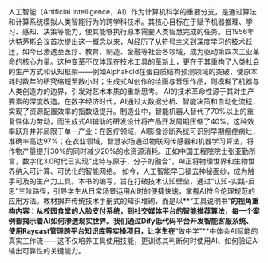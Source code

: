 人工智能（Artificial Intelligence，AI）作为计算机科学的重要分支，是通过算法和计算系统模拟人类智能行为的跨学科技术。其核心目标在于赋予机器推理、学习、感知、决策等能力，使其能够执行原本需要人类智慧完成的任务。自1956年达特茅斯会议首次提出这一概念以来，AI经历了从符号主义到深度学习的技术跃迁，如今已渗透至医疗、教育、制造、金融等社会各领域，成为驱动第四次工业革命的核心力量。这种变革不仅体现在技术工具的革新上，更在于其重构了人类社会的生产方式和认知框架——例如AlphaFold在蛋白质结构预测领域的突破，使原本耗时数年的研究缩短至数小时；生成式AI创作的绘画与音乐作品，则模糊了机器与人类创造力的边界，引发对艺术本质的重新思考。
AI的技术革命性源于其对生产要素的深度改造。在数字经济时代，AI通过大数据分析、智能决策和自动化流程，实现了资源配置效率的指数级提升。制造业中，智能机器人替代了70%以上的重复性体力劳动，而生成式AI辅助的研发设计将产品开发周期压缩了40%。这种效率跃升并非局限于单一产业：在医疗领域，AI影像诊断系统可识别早期癌症病灶，准确率高达97%；在农业领域，智慧农场通过物联网传感器和机器学习算法，将作物产量提升30%的同时减少20%的水资源消耗。正如中国工程院院士张亚勤所言，数字化3.0时代已实现“比特与原子、分子的融合”，AI正将物理世界和生物世界纳入可计算、可优化的智能网络。
如今，人工智能早已褪去神秘面纱，成为触手可及的生产力工具。本书的编写，旨在打破技术认知壁垒，通过“认知-实践-反思”三阶路径，引导学生从日常场景运用AI时的便捷快速，掌握AI符合伦理规范的应用方法。教材摒弃传统技术手册式的知识堆砌，而是以**​“工具说明书”​**的视角重构内容：从校园食堂的人脸支付系统，到社交媒体平台的智能推荐算法，每一个案例都揭示着AI如何渗透现实世界。我们通过Dify低代码平台开发智能客服系统、使用Raycast管理跨平台知识库等实操项目，让学生在**​“做中学”​**中体会AI赋能的真实工作流——这不仅培养工具使用技能，更训练其判断何时使用AI、如何验证AI输出可靠性的关键能力。